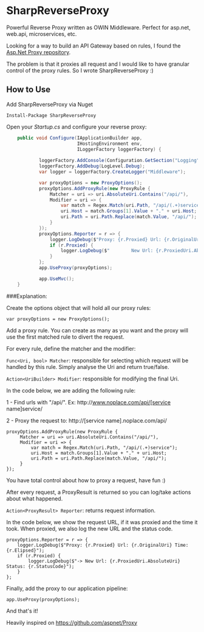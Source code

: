 SharpReverseProxy
=================

Powerful Reverse Proxy written as OWIN Middleware. Perfect for asp.net, web.api, microservices, etc.

Looking for a way to build an API Gateway based on rules, I found the [Asp.Net Proxy repository](https://github.com/aspnet/Proxy).

The problem is that it proxies all request and I would like to have granular control of the proxy rules. So I wrote SharpReverseProxy :)

## How to Use

Add SharpReverseProxy via Nuget

    Install-Package SharpReverseProxy

Open your *Startup.cs* and configure your reverse proxy:

```csharp
    public void Configure(IApplicationBuilder app, 
						  IHostingEnvironment env, 
						  ILoggerFactory loggerFactory) {
            
            loggerFactory.AddConsole(Configuration.GetSection("Logging"));
            loggerFactory.AddDebug(LogLevel.Debug);
            var logger = loggerFactory.CreateLogger("Middleware");

            var proxyOptions = new ProxyOptions();
            proxyOptions.AddProxyRule(new ProxyRule {
                Matcher = uri => uri.AbsoluteUri.Contains("/api/"),
                Modifier = uri => {
                    var match = Regex.Match(uri.Path, "/api/(.+)service");
                    uri.Host = match.Groups[1].Value + "." + uri.Host;
                    uri.Path = uri.Path.Replace(match.Value, "/api/");
                }
            });
            proxyOptions.Reporter = r => {
                logger.LogDebug($"Proxy: {r.Proxied} Url: {r.OriginalUri} Time: {r.Elipsed}");
                if (r.Proxied) {
                    logger.LogDebug($"        New Url: {r.ProxiedUri.AbsoluteUri} Status: {r.StatusCode}");
                }
            };
            app.UseProxy(proxyOptions);

            app.UseMvc();
	}
```

###Explanation:

Create the options object that will hold all our proxy rules:

    var proxyOptions = new ProxyOptions();

Add a proxy rule. You can create as many as you want and the proxy will use the first matched rule to divert the request.

For every rule, define the matcher and the modifier:

```Func<Uri, bool> Matcher```: responsible for selecting which request will be handled by this rule. Simply analyse the Uri and return true/false.

```Action<UriBuilder> Modifier```: responsible for modifying the final Uri.

In the code below, we are adding the following rule:


1 - Find urls with "/api/".  Ex: http<nolink>://www.noplace.com/api/[service name]service/

2 - Proxy the request to: http<nolink>://[service name].noplace.com/api/


    proxyOptions.AddProxyRule(new ProxyRule {
         Matcher = uri => uri.AbsoluteUri.Contains("/api/"),
         Modifier = uri => {
             var match = Regex.Match(uri.Path, "/api/(.+)service");
             uri.Host = match.Groups[1].Value + "." + uri.Host;
             uri.Path = uri.Path.Replace(match.Value, "/api/");
         }
	});

You have total control about how to proxy a request, have fun :)

After every request, a ProxyResult is returned so you can log/take actions about what happened.

```Action<ProxyResult> Reporter```: returns request information.

In the code below, we show the request URL, if it was proxied and the time it took. When proxied, we also log the new URL and the status code.

    proxyOptions.Reporter = r => {
		logger.LogDebug($"Proxy: {r.Proxied} Url: {r.OriginalUri} Time: {r.Elipsed}");
        if (r.Proxied) {
	        logger.LogDebug($"-> New Url: {r.ProxiedUri.AbsoluteUri} Status: {r.StatusCode}");
		}
    };

Finally, add the proxy to our application pipeline:

    app.UseProxy(proxyOptions);

And that's it!

Heavily inspired on https://github.com/aspnet/Proxy
